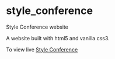# style_conference
Style Conference website

A website built with html5 and vanilla css3.

To view live [Style Conference](https://dikaeinstein.github.io/style_conference)

